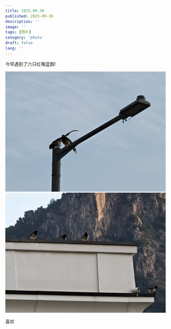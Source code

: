 ```yaml
---
title: 2025.09.30
published: 2025-09-30
description: ''
image: ''
tags: [照片]
category: 'photo'
draft: false 
lang: ''
---
```


今早遇到了六只红嘴蓝鹊!

![1](./images/IMG_20250930_01.jpg)
![2](./images/IMG_20250930_02.jpg)

喜欢